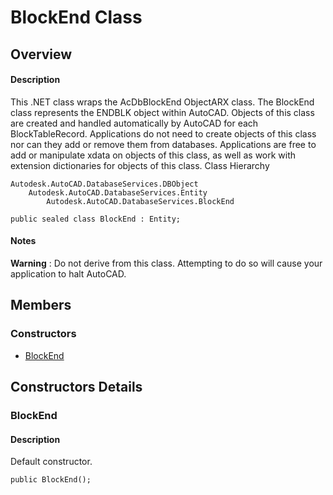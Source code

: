 # BlockEnd Class

## Overview

#### Description
This .NET class wraps the AcDbBlockEnd ObjectARX class. 
The BlockEnd class represents the ENDBLK object within AutoCAD. Objects of this class are created and handled automatically by AutoCAD for each BlockTableRecord. 
Applications do not need to create objects of this class nor can they add or remove them from databases. Applications are free to add or manipulate xdata on objects of this class, as well as work with extension dictionaries for objects of this class.
Class Hierarchy
```text
Autodesk.AutoCAD.DatabaseServices.DBObject
    Autodesk.AutoCAD.DatabaseServices.Entity
        Autodesk.AutoCAD.DatabaseServices.BlockEnd
```

```text
public sealed class BlockEnd : Entity;
```

#### Notes
**Warning** : Do not derive from this class. Attempting to do so will cause your application to halt AutoCAD.

## Members

### Constructors

- [BlockEnd](#blockend)


## Constructors Details

### BlockEnd

#### Description
Default constructor.
```text
public BlockEnd();
```
